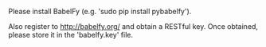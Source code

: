 Please install BabelFy (e.g. 'sudo pip install pybabelfy').

Also register to http://babelfy.org/ and obtain a RESTful key.
Once obtained, please store it in the 'babelfy.key' file.
